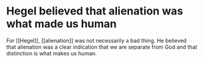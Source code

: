 # Hegel believed that alienation was what made us human

For [[Hegel]], [[alienation]] was not necessarily a bad thing. He believed that alienation was a clear indication that we are separate from God and that distinction is what makes us human.
